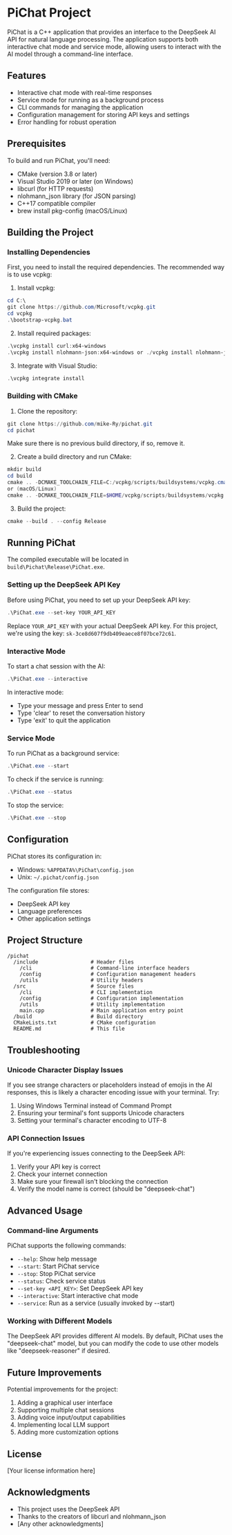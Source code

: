 # PiChat Project

PiChat is a C++ application that provides an interface to the DeepSeek AI API for natural language processing. The application supports both interactive chat mode and service mode, allowing users to interact with the AI model through a command-line interface.

## Features

- Interactive chat mode with real-time responses
- Service mode for running as a background process
- CLI commands for managing the application
- Configuration management for storing API keys and settings
- Error handling for robust operation

## Prerequisites

To build and run PiChat, you'll need:

- CMake (version 3.8 or later)
- Visual Studio 2019 or later (on Windows)
- libcurl (for HTTP requests)
- nlohmann_json library (for JSON parsing)
- C++17 compatible compiler
- brew install pkg-config (macOS/Linux)

## Building the Project

### Installing Dependencies

First, you need to install the required dependencies. The recommended way is to use vcpkg:

1. Install vcpkg:
```powershell
cd C:\
git clone https://github.com/Microsoft/vcpkg.git
cd vcpkg
.\bootstrap-vcpkg.bat
```

2. Install required packages:
```powershell
.\vcpkg install curl:x64-windows
.\vcpkg install nlohmann-json:x64-windows or ./vcpkg install nlohmann-json --head (macOS/Linux)
```

3. Integrate with Visual Studio:
```powershell
.\vcpkg integrate install
```

### Building with CMake

1. Clone the repository:
```powershell
git clone https://github.com/mike-Ry/pichat.git
cd pichat
```

Make sure there is no previous build directory, if so, remove it. 

2. Create a build directory and run CMake:
```powershell
mkdir build
cd build
cmake .. -DCMAKE_TOOLCHAIN_FILE=C:/vcpkg/scripts/buildsystems/vcpkg.cmake 
or (macOS/Linux)
cmake .. -DCMAKE_TOOLCHAIN_FILE=$HOME/vcpkg/scripts/buildsystems/vcpkg.cmake

```

3. Build the project:
```powershell
cmake --build . --config Release
```

## Running PiChat

The compiled executable will be located in `build\Pichat\Release\PiChat.exe`.

### Setting up the DeepSeek API Key

Before using PiChat, you need to set up your DeepSeek API key:

```powershell
.\PiChat.exe --set-key YOUR_API_KEY
```

Replace `YOUR_API_KEY` with your actual DeepSeek API key. For this project, we're using the key: `sk-3ce8d607f9db409eaece8f07bce72c61`.

### Interactive Mode

To start a chat session with the AI:

```powershell
.\PiChat.exe --interactive
```

In interactive mode:
- Type your message and press Enter to send
- Type 'clear' to reset the conversation history
- Type 'exit' to quit the application

### Service Mode

To run PiChat as a background service:

```powershell
.\PiChat.exe --start
```

To check if the service is running:

```powershell
.\PiChat.exe --status
```

To stop the service:

```powershell
.\PiChat.exe --stop
```

## Configuration

PiChat stores its configuration in:
- Windows: `%APPDATA%\PiChat\config.json`
- Unix: `~/.pichat/config.json`

The configuration file stores:
- DeepSeek API key
- Language preferences
- Other application settings

## Project Structure

```
/pichat
  /include                 # Header files
    /cli                   # Command-line interface headers
    /config                # Configuration management headers
    /utils                 # Utility headers
  /src                     # Source files
    /cli                   # CLI implementation
    /config                # Configuration implementation
    /utils                 # Utility implementation
    main.cpp               # Main application entry point
  /build                   # Build directory
  CMakeLists.txt           # CMake configuration
  README.md                # This file
```

## Troubleshooting

### Unicode Character Display Issues

If you see strange characters or placeholders instead of emojis in the AI responses, this is likely a character encoding issue with your terminal. Try:

1. Using Windows Terminal instead of Command Prompt
2. Ensuring your terminal's font supports Unicode characters
3. Setting your terminal's character encoding to UTF-8

### API Connection Issues

If you're experiencing issues connecting to the DeepSeek API:

1. Verify your API key is correct
2. Check your internet connection
3. Make sure your firewall isn't blocking the connection
4. Verify the model name is correct (should be "deepseek-chat")

## Advanced Usage

### Command-line Arguments

PiChat supports the following commands:

- `--help`: Show help message
- `--start`: Start PiChat service
- `--stop`: Stop PiChat service
- `--status`: Check service status
- `--set-key <API_KEY>`: Set DeepSeek API key
- `--interactive`: Start interactive chat mode
- `--service`: Run as a service (usually invoked by --start)

### Working with Different Models

The DeepSeek API provides different AI models. By default, PiChat uses the "deepseek-chat" model, but you can modify the code to use other models like "deepseek-reasoner" if desired.

## Future Improvements

Potential improvements for the project:

1. Adding a graphical user interface
2. Supporting multiple chat sessions
3. Adding voice input/output capabilities
4. Implementing local LLM support
5. Adding more customization options

## License

[Your license information here]

## Acknowledgments

- This project uses the DeepSeek API
- Thanks to the creators of libcurl and nlohmann_json
- [Any other acknowledgments]
